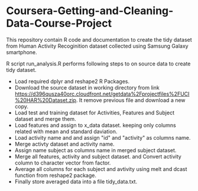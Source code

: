 # Coursera-Getting-and-Cleaning-Data-Course-Project

This repository contain R code and documentation to create the tidy dataset from Human Activity Recoginition dataset collected using Samsung Galaxy smartphone.

R script run_analysis.R performs following steps to on source data to create tidy dataset.

* Load required dplyr and reshape2 R Packages.
* Download the source dataset in working directory from link https://d396qusza40orc.cloudfront.net/getdata%2Fprojectfiles%2FUCI%20HAR%20Dataset.zip. It remove previous file and download a new copy.
* Load test and training dataset for Activities, Features and Subject dataset and merge them.
* Load features and assign to x_data dataset. keeping only columns related with mean and standard daviation.
* Load activity name and and assign "id" and "activity" as columns name.
* Merge activty dataset and activity name.
* Assign name subject as columns name in merged subject dataset.
* Merge all features, activity and subject dataset. and Convert activity column to character vector from factor.
* Average all columns for each subject and avtivity using melt and dcast function from reshape2 package.
* Finally store averaged data into a file tidy_data.txt. 

